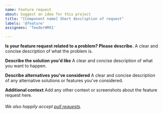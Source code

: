 ```yaml
---
name: Feature request
about: Suggest an idea for this project
title: "[Component name] Short description of request"
labels: '@feature'
assignees: 'TeodorHMX1'

---
```


**Is your feature request related to a problem? Please describe.**
A clear and concise description of what the problem is.

**Describe the solution you'd like**
A clear and concise description of what you want to happen.

**Describe alternatives you've considered**
A clear and concise description of any alternative solutions or features you've considered.

**Additional context**
Add any other context or screenshots about the feature request here.

###### We also happily accept [pull requests](https://github.com/zeoflow/eyejet/pulls).
